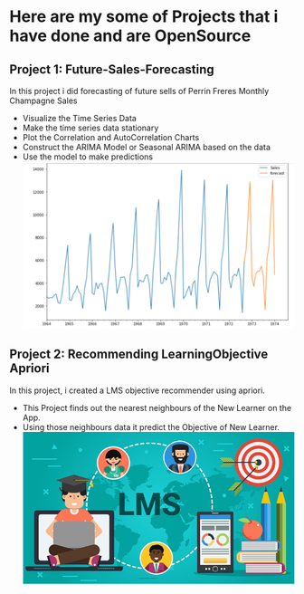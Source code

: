 # Here are my some of Projects that i have done and are OpenSource
## Project 1: Future-Sales-Forecasting
In this project i did forecasting of future sells of Perrin Freres Monthly Champagne Sales
- Visualize the Time Series Data
- Make the time series data stationary
- Plot the Correlation and AutoCorrelation Charts
- Construct the ARIMA Model or Seasonal ARIMA based on the data
- Use the model to make predictions
![](/Images/Forecasting.png)

## Project 2: Recommending LearningObjective Apriori
In this project, i created a LMS objective recommender using apriori.
- This Project finds out the nearest neighbours of the New Learner on the App.
- Using those neighbours data it predict the Objective of New Learner. 
![](/Images/LMS.jpg)



